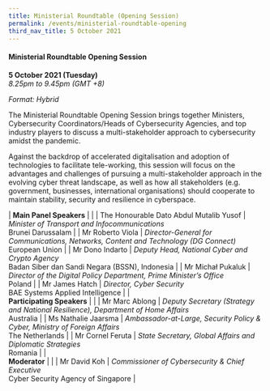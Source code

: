 ```yaml
---
title: Ministerial Roundtable (Opening Session)
permalink: /events/ministerial-roundtable-opening
third_nav_title: 5 October 2021
---
```

#### **Ministerial Roundtable Opening Session**

**5 October 2021 (Tuesday)**  
*8.25pm to 9.45pm (GMT +8)*

*Format: Hybrid*

The Ministerial Roundtable Opening Session brings together Ministers, Cybersecurity Coordinators/Heads of Cybersecurity Agencies, and top industry players to discuss a multi-stakeholder approach to cybersecurity amidst the pandemic.

Against the backdrop of accelerated digitalisation and adoption of technologies to facilitate tele-working, this session will focus on the advantages and challenges of pursuing a multi-stakeholder approach in the evolving cyber threat landscape, as well as how all stakeholders (e.g. government, businesses, international organisations) should cooperate to maintain stability, security and resilience in cyberspace.

| **Main Panel Speakers**       |                                                                                                      |
| The Honourable Dato Abdul Mutalib Yusof  | *Minister of Transport and Infocommunications*<br>Brunei Darussalam                                                         |
| Mr Roberto Viola          | *Director-General for Communications, Networks, Content and Technology (DG Connect)*<br>European Union                   |
| Mr Dono Indarto | *Deputy Head, National Cyber and Crypto Agency*<br>Badan Siber dan Sandi Negara (BSSN), Indonesia                       |
| Mr Michał Pukaluk      | *Director of the Digital Policy Department, Prime Minister’s Office*<br>Poland |
| Mr James Hatch       | *Director, Cyber Security*<br>BAE Systems Applied Intelligence                                                                                    |
| <br> **Participating Speakers**    |                                                                                                      |
| Mr Marc Ablong            | *Deputy Secretary (Strategy and National Resilience), Department of Home Affairs*<br>Australia               |
| Ms Nathalie Jaarsma       | *Ambassador-at-Large, Security Policy & Cyber, Ministry of Foreign Affairs*<br>The Netherlands                            |
| Mr Cornel Feruta          | *State Secretary, Global Affairs and Diplomatic Strategies*<br>Romania                                         |
| <br> **Moderator**          |                                                              |
| Mr David Koh  | *Commissioner of Cybersecurity & Chief Executive*<br>Cyber Security Agency of Singapore                  |